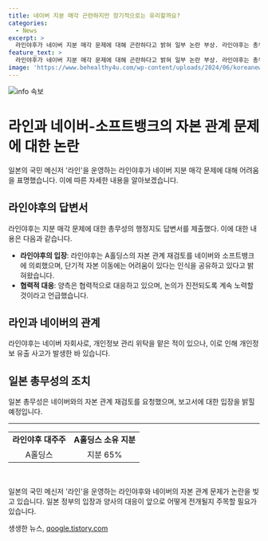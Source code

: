 ```yaml
---
title: 네이버 지분 매각 곤란하지만 장기적으로는 유리할까요?
categories:
  - News
excerpt: >
  라인야후가 네이버 지분 매각 문제에 대해 곤란하다고 밝혀 일부 논란 부상. 라인야후는 총무성 요청에 따라 A홀딩스와의 자본 재검토를 진행 중이며, 현재 자본 이동은 어려운 상황임을 인지하고 있다고 전했다. 네이버와 소프트뱅크는 지분 협상 중이지만 논란이 제기되면서 진척이 없는 상황. 일본 정부는 2일 총무상 기자회견을 통해 입장을 밝힐 예정이다.
feature_text: >
  라인야후가 네이버 지분 매각 문제에 대해 곤란하다고 밝혀 일부 논란 부상. 라인야후는 총무성 요청에 따라 A홀딩스와의 자본 재검토를 진행 중이며, 현재 자본 이동은 어려운 상황임을 인지하고 있다고 전했다. 네이버와 소프트뱅크는 지분 협상 중이지만 논란이 제기되면서 진척이 없는 상황. 일본 정부는 2일 총무상 기자회견을 통해 입장을 밝힐 예정이다.
image: 'https://www.behealthy4u.com/wp-content/uploads/2024/06/koreanews.jpg'
---
```


<p><img src="https://www.behealthy4u.com/wp-content/uploads/2024/06/koreanews.jpg" alt="info 속보" /></p>

<h1>라인과 네이버-소프트뱅크의 자본 관계 문제에 대한 논란</h1>

<p data-ke-size="size16">일본의 국민 메신저 '라인'을 운영하는 라인야후가 네이버 지분 매각 문제에 대해 어려움을 표명했습니다. 이에 따른 자세한 내용을 알아보겠습니다.</p>

<h2 data-ke-size="size26">라인야후의 답변서</h2>

<p data-ke-size="size16">라인야후는 지분 매각 문제에 대한 총무성의 행정지도 답변서를 제출했다. 이에 대한 내용은 다음과 같습니다.</p>

<ul>
  <li><b>라인야후의 입장</b>: 라인야후는 A홀딩스의 자본 관계 재검토를 네이버와 소프트뱅크에 의뢰했으며, 단기적 자본 이동에는 어려움이 있다는 인식을 공유하고 있다고 밝혀왔습니다.</li>
  <li><b>협력적 대응</b>: 양측은 협력적으로 대응하고 있으며, 논의가 진전되도록 계속 노력할 것이라고 언급했습니다.</li>
</ul>

<h2 data-ke-size="size26">라인과 네이버의 관계</h2>

<p data-ke-size="size16">라인야후는 네이버 자회사로, 개인정보 관리 위탁을 맡은 적이 있으나, 이로 인해 개인정보 유출 사고가 발생한 바 있습니다.</p>

<h2 data-ke-size="size26">일본 총무성의 조치</h2>

<p data-ke-size="size16">일본 총무성은 네이버와의 자본 관계 재검토를 요청했으며, 보고서에 대한 입장을 밝힐 예정입니다.</p>

<hr>

<table>
  <tr>
    <td style="text-align: center; height: 17px;"><b>라인야후 대주주</b></td>
    <td style="text-align: center; height: 17px;"><b>A홀딩스 소유 지분</b></td>
  </tr>
  <tr>
    <td style="text-align: center; height: 17px;">A홀딩스</td>
    <td style="text-align: center; height: 17px;">지분 65%</td>
  </tr>
</table>

<p data-ke-size="size16">&nbsp;</p>

<p data-ke-size="size16">일본의 국민 메신저 '라인'을 운영하는 라인야후와 네이버의 자본 관계 문제가 논란을 빚고 있습니다. 일본 정부의 입장과 양사의 대응이 앞으로 어떻게 전개될지 주목할 필요가 있습니다.</p>
생생한 뉴스, <a href="https://qoogle.tistory.com" rel="dofollow">qoogle.tistory.com</a>


